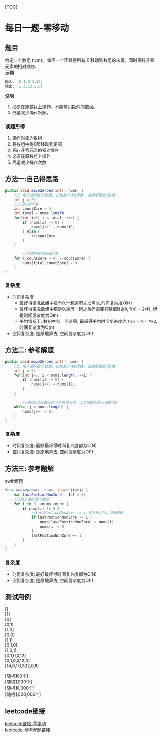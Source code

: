  [TOC]

# 每日一题-零移动

## 题目
给定一个数组 nums，编写一个函数将所有 0 移动到数组的末尾，同时保持非零元素的相对顺序。  
**示例**  
```java
输入: [0,1,0,3,12]
输出: [1,3,12,0,0]
```
**说明**  
1. 必须在原数组上操作，不能拷贝额外的数组。
2. 尽量减少操作次数。

### 读题所得
1. 操作对象为数组
2. 将数组中得0都移动到尾部
3. 保存非零元素的相对顺序
4. 必须在原数组上操作
5. 尽量减少操作次数

## 方法一:自己得思路
```java
public void moveZeroes(int[] nums) {
    //i 用于遍历整个数组, 扫描到不为0得数, 直接赋值到j位置
    int j = 0;
    //记录0得个数
    int countZore = 0;
    int total = nums.length;
    for(int i=0; i < total; ++i) {
        if (nums[i] != 0) {
            nums[j++] = nums[i];
        } else {
            ++countZore;
        }
    }

		//将数组尾部赋值为0
    for (;countZore > 0; --countZore) {
        nums[total-countZore] = 0;
    }
}
```

### 复杂度
* 时间复杂度
	* 最好得情况数组中没有0,一趟遍历完成需求,时间复杂度O(N)
	* 最坏得情况数组中都是0,遍历一趟之后还需要在赋值N遍0, f(n) = 2*N, 但是时间复杂度为O(n)
	* 平均情况下, 数组中有一半是零, 最后得平均时间复杂度为,f(n) = N + N/2, 时间复杂度为O(n)
* 空间复杂度: 是原地算法, 空间复杂度为O(1)

## 方法二: 参考解题
```java
public void moveZeroes(int[] nums) {
    //i 用于遍历整个数组, 扫描到不为0得数, 直接赋值到j位置
    int j = 0;
    for(int i=0; i < nums.length; ++i) {
        if (nums[i] != 0) {
            nums[j++] = nums[i];
        }
    }
		
		//通过i已经遍历完了所有得元素, j之后得所有元素都为0
    while (j < nums.length) {
        nums[j++] = 0;
    }
}
```
### 复杂度
* 时间复杂度: 最好最坏得时间复杂度都为O(N)
* 空间复杂度: 是原地算法, 空间复杂度为O(1)

## 方法三: 参考题解
swift解题  
```swift
func moveZeroes(_ nums: inout [Int]) {
    var lastPostionNonZore : Int = 0;
    //i用于遍历整个数组
    for i in 0..<nums.count {
        if nums[i] != 0 {
            //lastPostionNonZore != i 说明到i为止,前面有0
            if lastPostionNonZore != i {
                nums[lastPostionNonZore] = nums[i]
                nums[i] = 0 
            }
            lastPostionNonZore += 1
        }
    }
}
```
### 复杂度
* 时间复杂度: 最好最坏得时间复杂度都为O(N)
* 空间复杂度: 是原地算法, 空间复杂度为O(1)

## 测试用例
[]  
[1]  
[0]  
[0,1]  
[1,0]  
[0,0]  
[1,1]  
[0,1,0]  
[1,0,1]  
[0,1,0,3,12]  
[0,1,0,3,12,0]  
[14,0,1,0,3,12,0,9]    

[随机100个]  
[随机1,000个]  
[随机10,000个]  
[随机1,000,000个]      

## leetcode链接
[leetcode链接-零移动](https://leetcode-cn.com/problems/move-zeroes/)  
[leetcode-参考解题链接](https://leetcode-cn.com/problems/move-zeroes/solution/dong-hua-yan-shi-283yi-dong-ling-by-wang_ni_ma/)  
